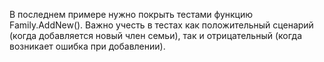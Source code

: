 В последнем примере нужно покрыть тестами функцию Family.AddNew(). 
Важно учесть в тестах как положительный сценарий (когда добавляется новый член семьи), 
так и отрицательный (когда возникает ошибка при добавлении).